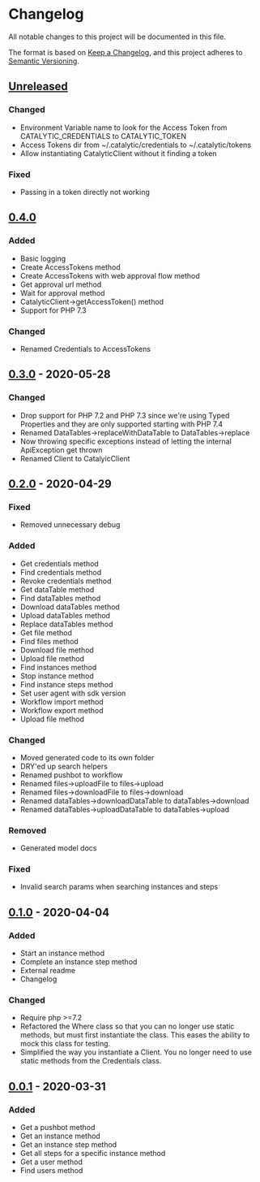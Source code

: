# Changelog
All notable changes to this project will be documented in this file.

The format is based on [Keep a Changelog](https://keepachangelog.com/en/1.0.0/),
and this project adheres to [Semantic Versioning](https://semver.org/spec/v2.0.0.html).

## [Unreleased]
### Changed
- Environment Variable name to look for the Access Token from CATALYTIC_CREDENTIALS to CATALYTIC_TOKEN
- Access Tokens dir from ~/.catalytic/credentials to ~/.catalytic/tokens
- Allow instantiating CatalyticClient without it finding a token

### Fixed
- Passing in a token directly not working

## [0.4.0]
### Added
- Basic logging
- Create AccessTokens method
- Create AccessTokens with web approval flow method
- Get approval url method
- Wait for approval method
- CatalyticClient->getAccessToken() method
- Support for PHP 7.3

### Changed
- Renamed Credentials to AccessTokens

## [0.3.0] - 2020-05-28
### Changed
- Drop support for PHP 7.2 and PHP 7.3 since we're using Typed Properties and they are only supported starting with PHP 7.4
- Renamed DataTables->replaceWithDataTable to DataTables->replace
- Now throwing specific exceptions instead of letting the internal ApiException get thrown
- Renamed Client to CatalyicClient

## [0.2.0] - 2020-04-29
### Fixed
- Removed unnecessary debug

### Added
- Get credentials method
- Find credentials method
- Revoke credentials method
- Get dataTable method
- Find dataTables method
- Download dataTables method
- Upload dataTables method
- Replace dataTables method
- Get file method
- Find files method
- Download file method
- Upload file method
- Find instances method
- Stop instance method
- Find instance steps method
- Set user agent with sdk version
- Workflow import method
- Workflow export method
- Upload file method

### Changed
- Moved generated code to its own folder
- DRY'ed up search helpers
- Renamed pushbot to workflow
- Renamed files->uploadFile to files->upload
- Renamed files->downloadFile to files->download
- Renamed dataTables->downloadDataTable to dataTables->download
- Renamed dataTables->uploadDataTable to dataTables->upload

### Removed
- Generated model docs

### Fixed
- Invalid search params when searching instances and steps

## [0.1.0] - 2020-04-04
### Added
- Start an instance method
- Complete an instance step method
- External readme
- Changelog

### Changed
- Require php >=7.2
- Refactored the Where class so that you can no longer use static methods, but must first instantiate the class. This eases the ability to mock this class for testing.
- Simplified the way you instantiate a Client. You no longer need to use static methods from the Credentials class.

## [0.0.1] - 2020-03-31
### Added
- Get a pushbot method
- Get an instance method
- Get an instance step method
- Get all steps for a specific instance method
- Get a user method
- Find users method

[Unreleased]: https://github.com/catalyticlabs/catalytic-sdk-php/compare/0.4.0...HEAD
[0.4.0]: https://github.com/catalyticlabs/catalytic-sdk-php/compare/0.3.0...0.4.0
[0.3.0]: https://github.com/catalyticlabs/catalytic-sdk-php/compare/0.2.0...0.3.0
[0.2.0]: https://github.com/catalyticlabs/catalytic-sdk-php/compare/0.1.0...0.2.0
[0.1.0]: https://github.com/catalyticlabs/catalytic-sdk-php/compare/0.0.1...0.1.0
[0.0.1]: https://github.com/catalyticlabs/catalytic-sdk-php/releases/tag/0.0.1
